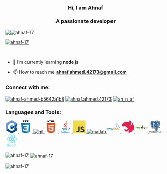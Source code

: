 
<h3 align="center">Hi, I am Ahnaf</h3>
<h3 align="center">A passionate developer</h3>
<img src="https://www.google.com/imgres?imgurl=https%3A%2F%2Fthumbs.gfycat.com%2FAngelicConcreteHypsilophodon-size_restricted.gif&tbnid=4bwH6rve2R2FlM&vet=10CAEQMyhoahcKEwiIo7mmxO3-AhUAAAAAHQAAAAAQAw..i&imgrefurl=https%3A%2F%2Fgfycat.com%2Fangelicconcretehypsilophodon-programming-coding&docid=rrd4VlplCOeFYM&w=340&h=249&q=coding%20animated%20image&gl=us&ved=0CAEQMyhoahcKEwiIo7mmxO3-AhUAAAAAHQAAAAAQAw"

<p align="left"> <img src="https://komarev.com/ghpvc/?username=ahnaf-17&label=Profile%20views&color=0e75b6&style=flat" alt="ahnaf-17" /> </p>

<p align="left"> <a href="https://github.com/ryo-ma/github-profile-trophy"><img src="https://github-profile-trophy.vercel.app/?username=ahnaf-17" alt="ahnaf-17" /></a> </p>

<p align="left"> <a href="https://twitter.com/" target="blank"><img src="https://img.shields.io/twitter/follow/?logo=twitter&style=for-the-badge" alt="" /></a> </p>

- 🌱 I’m currently learning **node js**

- 📫 How to reach me **ahnaf.ahmed.42173@gmail.com**

<h3 align="left">Connect with me:</h3>
<p align="left">
<a href="https://linkedin.com/in/ahnaf-ahmed-b5642a1b8" target="blank"><img align="center" src="https://raw.githubusercontent.com/rahuldkjain/github-profile-readme-generator/master/src/images/icons/Social/linked-in-alt.svg" alt="ahnaf-ahmed-b5642a1b8" height="30" width="40" /></a>
<a href="https://fb.com/ahnaf.ahmed.42173" target="blank"><img align="center" src="https://raw.githubusercontent.com/rahuldkjain/github-profile-readme-generator/master/src/images/icons/Social/facebook.svg" alt="ahnaf.ahmed.42173" height="30" width="40" /></a>
<a href="https://codeforces.com/profile/ah_n_af" target="blank"><img align="center" src="https://raw.githubusercontent.com/rahuldkjain/github-profile-readme-generator/master/src/images/icons/Social/codeforces.svg" alt="ah_n_af" height="30" width="40" /></a>
</p>

<h3 align="left">Languages and Tools:</h3>
<p align="left"> <a href="https://www.w3schools.com/cpp/" target="_blank" rel="noreferrer"> <img src="https://raw.githubusercontent.com/devicons/devicon/master/icons/cplusplus/cplusplus-original.svg" alt="cplusplus" width="40" height="40"/> </a> <a href="https://www.w3schools.com/css/" target="_blank" rel="noreferrer"> <img src="https://raw.githubusercontent.com/devicons/devicon/master/icons/css3/css3-original-wordmark.svg" alt="css3" width="40" height="40"/> </a> <a href="https://git-scm.com/" target="_blank" rel="noreferrer"> <img src="https://www.vectorlogo.zone/logos/git-scm/git-scm-icon.svg" alt="git" width="40" height="40"/> </a> <a href="https://www.w3.org/html/" target="_blank" rel="noreferrer"> <img src="https://raw.githubusercontent.com/devicons/devicon/master/icons/html5/html5-original-wordmark.svg" alt="html5" width="40" height="40"/> </a> <a href="https://www.java.com" target="_blank" rel="noreferrer"> <img src="https://raw.githubusercontent.com/devicons/devicon/master/icons/java/java-original.svg" alt="java" width="40" height="40"/> </a> <a href="https://developer.mozilla.org/en-US/docs/Web/JavaScript" target="_blank" rel="noreferrer"> <img src="https://raw.githubusercontent.com/devicons/devicon/master/icons/javascript/javascript-original.svg" alt="javascript" width="40" height="40"/> </a> <a href="https://www.mathworks.com/" target="_blank" rel="noreferrer"> <img src="https://upload.wikimedia.org/wikipedia/commons/2/21/Matlab_Logo.png" alt="matlab" width="40" height="40"/> </a> <a href="https://www.mysql.com/" target="_blank" rel="noreferrer"> <img src="https://raw.githubusercontent.com/devicons/devicon/master/icons/mysql/mysql-original-wordmark.svg" alt="mysql" width="40" height="40"/> </a> <a href="https://nestjs.com/" target="_blank" rel="noreferrer"> <img src="https://raw.githubusercontent.com/devicons/devicon/master/icons/nestjs/nestjs-plain.svg" alt="nestjs" width="40" height="40"/> </a> <a href="https://nodejs.org" target="_blank" rel="noreferrer"> <img src="https://raw.githubusercontent.com/devicons/devicon/master/icons/nodejs/nodejs-original-wordmark.svg" alt="nodejs" width="40" height="40"/> </a> <a href="https://www.postgresql.org" target="_blank" rel="noreferrer"> <img src="https://raw.githubusercontent.com/devicons/devicon/master/icons/postgresql/postgresql-original-wordmark.svg" alt="postgresql" width="40" height="40"/> </a> <a href="https://reactjs.org/" target="_blank" rel="noreferrer"> <img src="https://raw.githubusercontent.com/devicons/devicon/master/icons/react/react-original-wordmark.svg" alt="react" width="40" height="40"/> </a> </p>

<p><img align="left" src="https://github-readme-stats.vercel.app/api/top-langs?username=ahnaf-17&show_icons=true&locale=en&layout=compact" alt="ahnaf-17" /></p>

<p>&nbsp;<img align="center" src="https://github-readme-stats.vercel.app/api?username=ahnaf-17&show_icons=true&locale=en" alt="ahnaf-17" /></p>

<p><img align="center" src="https://github-readme-streak-stats.herokuapp.com/?user=ahnaf-17&" alt="ahnaf-17" /></p>
